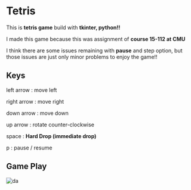 # Tetris

This is **tetris game** build with **tkinter, python!!**

I made this game because this was assignment of **course 15-112 at CMU** 



I think there are some issues remaining with **pause** and step option, but those issues are just only minor problems to enjoy the game!!



## Keys

left arrow  : move left

right arrow : move right

down arrow  : move down

up arrow    : rotate counter-clockwise

space       : **Hard Drop (immediate drop)**

p           : pause / resume


## Game Play
![da](https://user-images.githubusercontent.com/31784008/136686435-2653fd12-234b-4ac2-89ff-9c2c2fd36466.gif)
